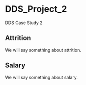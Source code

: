 # DDS_Project_2
DDS Case Study 2

## Attrition
We will say something about attrition.


## Salary
We will say something about salary.
